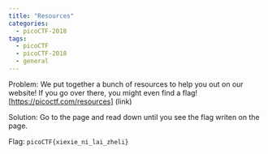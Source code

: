 ```yaml
---
title: "Resources"
categories:
  - picoCTF-2018
tags:
  - picoCTF
  - picoCTF-2018
  - general
---
```


Problem: We put together a bunch of resources to help you out on our website! If you go over there, you might even find a flag! [https://picoctf.com/resources] (link)

Solution: Go to the page and read down until you see the flag writen on the page.

Flag: ```picoCTF{xiexie_ni_lai_zheli}```